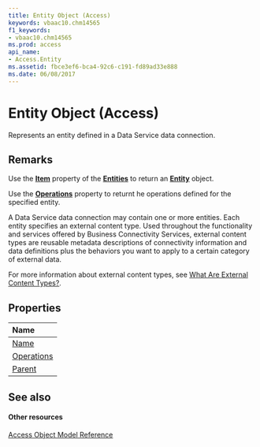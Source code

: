 ```yaml
---
title: Entity Object (Access)
keywords: vbaac10.chm14565
f1_keywords:
- vbaac10.chm14565
ms.prod: access
api_name:
- Access.Entity
ms.assetid: fbce3ef6-bca4-92c6-c191-fd89ad33e888
ms.date: 06/08/2017
---
```



# Entity Object (Access)

Represents an entity defined in a Data Service data connection.


## Remarks

Use the **[Item](entities-item-property-access.md)** property of the **[Entities](entities-object-access.md)** to return an **[Entity](entity-object-access.md)** object.

Use the **[Operations](operations-object-access.md)** property to returnt he operations defined for the specified entity.

A Data Service data connection may contain one or more entities. Each entity specifies an external content type. Used throughout the functionality and services offered by Business Connectivity Services, external content types are reusable metadata descriptions of connectivity information and data definitions plus the behaviors you want to apply to a certain category of external data. 

For more information about external content types, see [What Are External Content Types?](http://msdn.microsoft.com/en-us/library/ee556391%28office.14%29.aspx).


## Properties



|**Name**|
|:-----|
|[Name](entity-name-property-access.md)|
|[Operations](entity-operations-property-access.md)|
|[Parent](entity-parent-property-access.md)|

## See also


#### Other resources


[Access Object Model Reference](http://msdn.microsoft.com/library/2de134a4-6c5c-d2a3-8377-f4dd973ba650%28Office.15%29.aspx)
